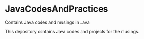 # JavaCodesAndPractices
Contains Java codes and musings in Java

This depository contains Java codes and projects for the musings.